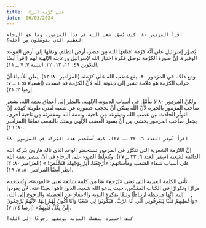 ```yaml
---
title:  مَثَل كرْمة الربِّ
date:  06/03/2024
---
```


`اقرأ المزمور ٨٠. كيف يُصوَّر شعب الله في هذا المزمور، وما هو الرجاء العظيم الذي يتوسَّلون مِن أجله؟`

يُصوَّر إسرائيل على أنَّه كرْمة اقتلعها الله مِن مصر، أرض الظلم، ونقلها إلى أرض الموعد الوفيرة. إنَّ صورة الكرْمة توصل فكرة اختيار الله لإسرائيل ورعايته الإلهية لهم (اقرأ أيضًا التكوين ٤٩: ١١، ١٢، ٢٢؛ التثنية ٧: ٧ ــ ١١).

ومع ذلك، في المزمور ٨٠، يقع غضب الله على كرْمته (المزامير ٨٠: ١٢). يعلن الأنبياء أنَّ خراب الكرْمة هو علامة تشير إلى دينونة الله لأنَّ الكرْمة قد فسدت (إشعياء ٥: ١ ــ ٧؛ إرميا ٢: ٢١).

ولكنَّ المزمور ٨٠ لا يتأمَّل في أسباب الدينونة الإلهية. بالنظر إلى أعماق نعمة الله، يشعر صاحب المزمور بالحيرة لأنَّ الله يمكن أنْ يحجب حضوره عن شعبه لفترة طويلة كهذه. إنَّ التوتُّر الحادث بين غضب الله ودينونته مِن ناحية، ونعمة الله ومغفرته مِن ناحية أخرى، يجعل صاحب المزمور يخشى مِن أنْ يسود الغضب الإلهي ويفتك بالشعب تمامًا (المزامير ٨٠: ١٦).

`اقرأ (سِفر العدد ٦: ٢٢ ــ ٢٧). كيف تُستَخدم هذه البَركة في المزمور ٨٠؟`

إنَّ اللازمة الشعرية التي تتكرَّر في المزمور تستحضر الوعد الذي ناله هارون ببَركة الله الدائمة لشعبه (سِفر العدد ٦: ٢٢ ــ ٢٧)، وتُسلِّط الضوء على الرجاء في أنْ تنتصر نعمة الله على أسباب شقاء الشعب ومأساتهم: «أَرْجِعْنَا. أَنِرْ بِوَجْهِكَ فَنَخْلُصَ! » (المزامير ٨٠: ٣؛ انظر أيضًا المزامير ٨٠: ٧، ١٩).

تأتي الكلمة العبرية التي تعني «يُرْجع» هنا مِن كلمة شائعة تعني «العودة»، وتُستخدم مرارًا وتكرارًا في الكتاب المقدَّس، حيث يدعو الله  شعبه، الذين تاهوا بعيدًا عنه، لأن يعودوا إليه. إنَّها مرتبطة ارتباطًا وثيقًا بفكرة التوبة والابتعاد عن الخطيئة والرجوع إلى الله، «وَأُعْطِيهِمْ قَلْبًا لِيَعْرِفُونِي أَنِّي أَنَا الرَّبُّ، فَيَكُونُوا لِي شَعْبًا وَأَنَا أَكُونُ لَهُمْ إِلهًا، لأَنَّهُمْ يَرْجِعُونَ إِلَيَّ بِكُلِّ قَلْبِهِمْ» (إرميا ٢٤: ٧).

`كيف اختبرت بنفسك التوبة بوصفها رجوعًا إلى الله؟`
